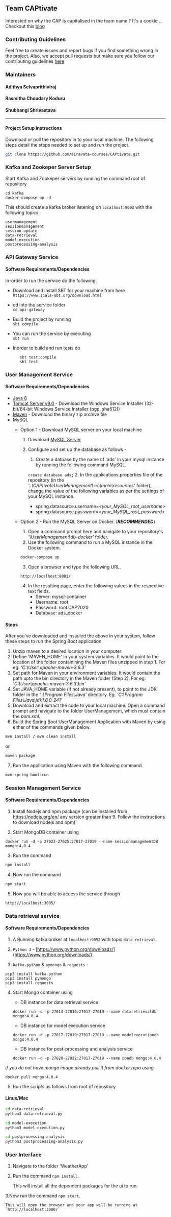 ## Team CAPtivate 

Interested on why the CAP is capitalised in the team name ? It's a cookie ... Checkout this [blog](https://mwhittaker.github.io/blog/an_illustrated_proof_of_the_cap_theorem/)  
  

### Contributing Guidelines 

Feel free to create issues and report bugs if you find something wrong in the project. Also, we accept pull requests but make sure you follow our contributing guidelines [here](docs/contributing.md)

### Maintainers

#### Adithya Selvaprithiviraj
#### Rasmitha Choudary Koduru
#### Shubhangi Shrivastava

---

#### Project Setup Instructions

Download or pull the repository in to your local machine. The following steps detail the steps needed to set up and run the project.  

```sh
git clone https://github.com/airavata-courses/CAPtivate.git
```

### Kafka and Zookeper Server Setup

Start Kafka and Zookeper servers by running the command root of repository

```
cd kafka
docker-compose up -d
```

This should create a kafka broker listening on `localhost:9092` with the following topics

```
usermanagement
sessionmanagement
session-update
data-retrieval
model-execution
postprocessing-analysis
```

### API Gateway Service

#### Software Requirements/Dependencies

In-order to run the service do the following.

- Download and install SBT for your machine from here  
    `https://www.scala-sbt.org/download.html`

- cd into the service folder  
    `cd api-gateway`

- Build the project by running  
    `sbt compile`

- You can run the service by executing  
    `sbt run`

- Inorder to build and run tests do 
    ```
       sbt test:compile
       sbt test
    ```
	

### User Management Service

#### Software Requirements/Dependencies
- [Java 8](https://www.oracle.com/technetwork/java/javase/downloads/jdk8-downloads-2133151.html)
- [Tomcat Server v9.0](https://tomcat.apache.org/download-90.cgi) - Download the Windows Service Installer (32-bit/64-bit Windows Service Installer (pgp, sha512))
- [Maven](https://maven.apache.org/download.cgi) - Download the binary zip archive file
- MySQL
  - Option 1 - Download MySQL server on your local machine
    1. Download [MySQL Server](https://dev.mysql.com/downloads/installer/)
    2. Configure and set up the database as follows - 
        1. Create a datbase by the name of 'ads' in your mysql instance by running the following command MySQL.

        `create database ads;`
        2. In the applications.properties file of the repository (in the _'..\CAPtivateUserManagement\src\main\resources'_ folder), change the value of the following variables as per the settings of your MySQL instance.

          * spring.datasource.username=_<your_MySQL_root_username>_
          * spring.datasource.password=_<your_MySQL_root_password>_
        
  - Option 2 - Run the MySQL Server on Docker. (***RECOMMENDED***)
    1. Open a command prompt here and navigate to your repository's _'\UserManagement\db-docker'_ folder. 
    2. Use the following command to run a MySQL instance in the Docker system.
    ```sh
    docker-compose up
    ```
    3. Open a browser and type the following URL.
    
    `http://localhost:8081/`
    
    4. In the resulting page, enter the following values in the respective text fields.
        * Server: mysql-container
        * Username: root
        * Password: root.CAP2020
        * Database: ads_docker

#### Steps
After you've downloaded and installed the above in your system, follow these steps to run the Spring Boot application
1. Unzip maven to a desired location in your computer.
2. Define 'MAVEN_HOME' in your system variables. It would point to the location of the folder containining the Maven files unzipped in step 1. For eg. _'C:\User\apache-maven-3.6.3'_
3. Set path for Maven in your environment variables. It would contain the path upto the bin directory in the Maven folder (Step 2). For eg. _'C:\User\apache-maven-3.6.3\bin'_
4. Set JAVA_HOME variable (if not already present), to point to the JDK folder in the _'..\Program Files\Java'_ directory. Eg. _'C:\Program Files\Java\jdk1.8.0_241'_
5. Download and extract the code to your local machine. Open a command prompt and navigate to the folder UserManagement, which must contain the _pom.xml_.
6. Build the Spring Boot UserManagement Application with Maven by using either of the commands given below.

```sh
mvn install / mvn clean install
```
or

```sh
maven package
```

7. Run the application using Maven with the following command.

```sh
mvn spring-boot:run
```


### Session Management Service

#### Software Requirements/Dependencies

1. Install Nodejs and npm package (can be installed from https://nodejs.org/en/ any version greater than 9. Follow the instructions to download nodejs and npm)

2. Start MongoDB container using

```
docker run -d -p 27023-27025:27017-27019 --name sessionmanagementDB mongo:4.0.4  
```

3. Run the command

```sh
npm install
```


4. Now run the command

```sh
npm start
```

5. Now you will be able to access the service through
```
http://localhost:3005/
```

### Data retrieval service

#### Software Requirements/Dependencies

1. A Running kafka broker at `localhost:9092` with topic `data-retrieval`.

2. `Python 3` - [https://www.python.org/downloads/] (https://www.python.org/downloads/).

3. `kafka-python` & `pymongo` & `requests` -

```
pip3 install kafka-python
pip3 install pymongo
pip3 install requests
```

4. Start Mongo container using

	* DB instance for data retrieval service
	```
	docker run -d -p 27014-27016:27017-27019 --name dataretrievaldb mongo:4.0.4
	```
	
	* DB instance for model execution service

	```
	docker run -d -p 27017-27019:27017-27019 --name modelexecutiondb mongo:4.0.4
	```
	
	* DB instance for post-processing and analysis service

	```
	docker run -d -p 27020-27022:27017-27019 --name ppadb mongo:4.0.4
	```

_if you do not have mongo image already pull it from docker repo using_

```
docker pull mongo:4.0.4
```


5. Run the scripts as follows from root of repository

#### Linux/Mac

```sh
cd data-retrieval
python3 data-retrieval.py
```

```sh
cd model-execution
python3 model-execution.py
```

```sh
cd postprocessing-analysis
python3 postprocessing-analysis.py
```


### User Interface

1. Navigate to the folder 'WeatherApp'

2. Run the command `npm install`.

	This will install all the dependent packages for the ui to run.

3.Now run the command `npm start`.

	This will open the browser and your app will be running at `http://localhost:3000/` 
